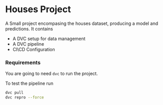 # Houses Project

A Small project encompasing the houses dataset, producing a model and predictions. It contains

* A DVC setup for data management
* A DVC pipeline
* CI\CD Configuration


### Requirements

You are going to need `dvc` to run the project.

To test the pipeline run

```bash
dvc pull
dvc repro --force
```
